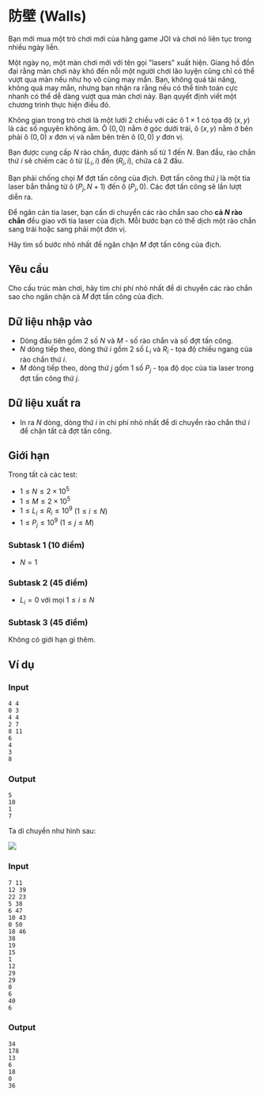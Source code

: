 # 防壁 (Walls)

Bạn mới mua một trò chơi mới của hãng game JOI và chơi nó liên tục trong nhiều ngày liền.

Một ngày nọ, một màn chơi mới với tên gọi "lasers" xuất hiện. Giang hồ đồn đại rằng màn chơi này khó đến nỗi một người chơi lão luyện cũng chỉ có thể vượt qua màn nếu như họ vô cùng may mắn. Bạn, không quá tài năng, không quá may mắn, nhưng bạn nhận ra rằng nếu có thể tính toán cực nhanh có thể dễ dàng vượt qua màn chơi này. Bạn quyết định viết một chương trình thực hiện điều đó.

Không gian trong trò chơi là một lưới 2 chiều với các ô $1 \times 1$ có tọa độ $(x, y)$ là các số nguyên không âm. Ô $(0, 0)$ nằm ở góc dưới trái, ô $(x, y)$ nằm ở bên phải ô $(0, 0)$ $x$ đơn vị và nằm bên trên ô $(0, 0)$ $y$ đơn vị.

Bạn được cung cấp $N$ rào chắn, được đánh số từ $1$ đến $N$. Ban đầu, rào chắn thứ $i$ sẽ chiếm các ô từ $(L_i, i)$ đến $(R_i, i)$, chứa cả 2 đầu.

Bạn phải chống chọi $M$ đợt tấn công của địch. Đợt tấn công thứ $j$ là một tia laser bắn thẳng từ ô $(P_j, N + 1)$ đến ô $(P_j, 0)$. Các đợt tấn công sẽ lần lượt diễn ra.

Để ngăn cản tia laser, bạn cần di chuyển các rào chắn sao cho **cả $N$ rào chắn** đều giao với tia laser của địch.
Mỗi bước bạn có thể dịch một rào chắn sang trái hoặc sang phải một đơn vị.

Hãy tìm số bước nhỏ nhất để ngăn chặn $M$ đợt tấn công của địch.

## Yêu cầu

Cho cấu trúc màn chơi, hãy tìm chi phí nhỏ nhất để di chuyển các rào chắn sao cho ngăn chặn cả $M$ đợt tấn công của địch.

## Dữ liệu nhập vào

- Dòng đầu tiên gồm 2 số $N$ và $M$ - số rào chắn và số đợt tấn công.
- $N$ dòng tiếp theo, dòng thứ $i$ gồm 2 số $L_i$ và $R_i$ - tọa độ chiều ngang của rào chắn thứ $i$.
- $M$ dòng tiếp theo, dòng thứ $j$ gồm 1 số $P_j$ - tọa độ dọc của tia laser trong đợt tấn công thứ $j$.

## Dữ liệu xuất ra

- In ra $N$ dòng, dòng thứ $i$ in chi phí nhỏ nhất để di chuyển rào chắn thứ $i$ để chặn tất cả đợt tấn công.

## Giới hạn

Trong tất cả các test:

- $1 \le N \le 2 \times 10^5$
- $1 \le M \le 2 \times 10^5$
- $1 \le L_i \le R_i \le 10^9$ ($1 \le i \le N$)
- $1 \le P_j \le 10^9$ ($1 \le j \le M$)

### Subtask 1 (10 điểm)

- $N = 1$

### Subtask 2 (45 điểm)

- $L_i = 0$ với mọi $1 \le i \le N$

### Subtask 3 (45 điểm)

Không có giới hạn gì thêm.

## Ví dụ 

### Input

```
4 4
0 3
4 4
2 7
8 11
6
4
3
8
```

### Output

```
5
10
1
7
```

Ta di chuyển như hình sau:

![](./1.png)

### Input

```
7 11
12 39
22 23
5 38
6 47
10 43
0 50
18 46
38
19
15
1
12
29
29
0
6
40
6
```

### Output

```
34
178
13
6
18
0
36
```